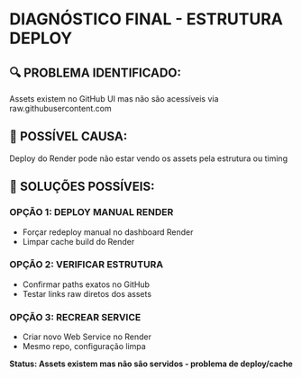 # DIAGNÓSTICO FINAL - ESTRUTURA DEPLOY

## 🔍 PROBLEMA IDENTIFICADO:
Assets existem no GitHub UI mas não são acessíveis via raw.githubusercontent.com

## 🚨 POSSÍVEL CAUSA:
Deploy do Render pode não estar vendo os assets pela estrutura ou timing

## 🔧 SOLUÇÕES POSSÍVEIS:

### **OPÇÃO 1: DEPLOY MANUAL RENDER**
- Forçar redeploy manual no dashboard Render
- Limpar cache build do Render

### **OPÇÃO 2: VERIFICAR ESTRUTURA**
- Confirmar paths exatos no GitHub
- Testar links raw diretos dos assets

### **OPÇÃO 3: RECREAR SERVICE**
- Criar novo Web Service no Render  
- Mesmo repo, configuração limpa

**Status: Assets existem mas não são servidos - problema de deploy/cache**